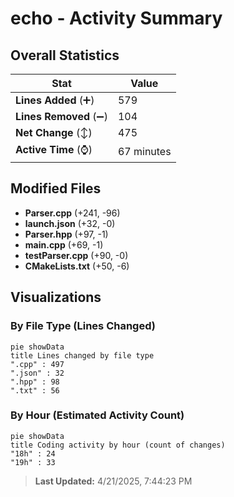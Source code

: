 # echo - Activity Summary 

## Overall Statistics

| Stat                   | Value                                                             |
| ---------------------- | ----------------------------------------------------------------- |
| **Lines Added** (➕)   | 579                                          |
| **Lines Removed** (➖) | 104                                        |
| **Net Change** (↕)    | 475                |
| **Active Time** (⌚)   | 67 minutes |


## Modified Files
- **Parser.cpp** (+241, -96)
- **launch.json** (+32, -0)
- **Parser.hpp** (+97, -1)
- **main.cpp** (+69, -1)
- **testParser.cpp** (+90, -0)
- **CMakeLists.txt** (+50, -6)

## Visualizations

### By File Type (Lines Changed)

```mermaid
pie showData
title Lines changed by file type
".cpp" : 497
".json" : 32
".hpp" : 98
".txt" : 56
```

### By Hour (Estimated Activity Count)

```mermaid
pie showData
title Coding activity by hour (count of changes)
"18h" : 24
"19h" : 33
```


> **Last Updated:** 4/21/2025, 7:44:23 PM
